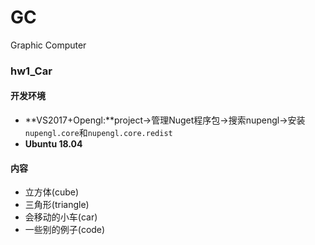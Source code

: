 # GC
Graphic Computer

### hw1_Car

#### 开发环境
  - **VS2017+Opengl:**project->管理Nuget程序包->搜索nupengl->安装`nupengl.core`和`nupengl.core.redist`
  - **Ubuntu 18.04**
#### 内容
  - 立方体(cube)
  - 三角形(triangle)
  - 会移动的小车(car)
  - 一些别的例子(code)
